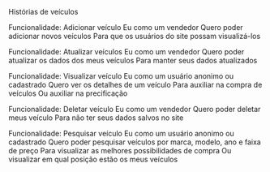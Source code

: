 Histórias de veículos

Funcionalidade: Adicionar veículo
Eu como um vendedor
Quero poder adicionar novos veículos
Para que os usuários do site possam visualizá-los

Funcionalidade: Atualizar veículos
Eu como um vendedor
Quero poder atualizar os dados dos meus veículos
Para manter seus dados atualizados

Funcionalidade: Visualizar veículo
Eu como um usuário anonimo ou cadastrado
Quero ver os detalhes de um veículo
Para auxiliar na compra de veículos
Ou auxiliar na precificação

Funcionalidade: Deletar veículo
Eu como um vendedor
Quero poder deletar meus veículo
Para não ter seus dados salvos no site

Funcionalidade: Pesquisar veículo
Eu como um usuário anonimo ou cadastrado
Quero poder pesquisar veículos por marca, modelo, ano e faixa de preço
Para visualizar as melhores possibilidades de compra
Ou visualizar em qual posição estão os meus veículos

